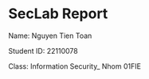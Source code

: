 # SecLab Report
Name: Nguyen Tien Toan

Student ID: 22110078

Class: Information Security_ Nhom 01FIE

